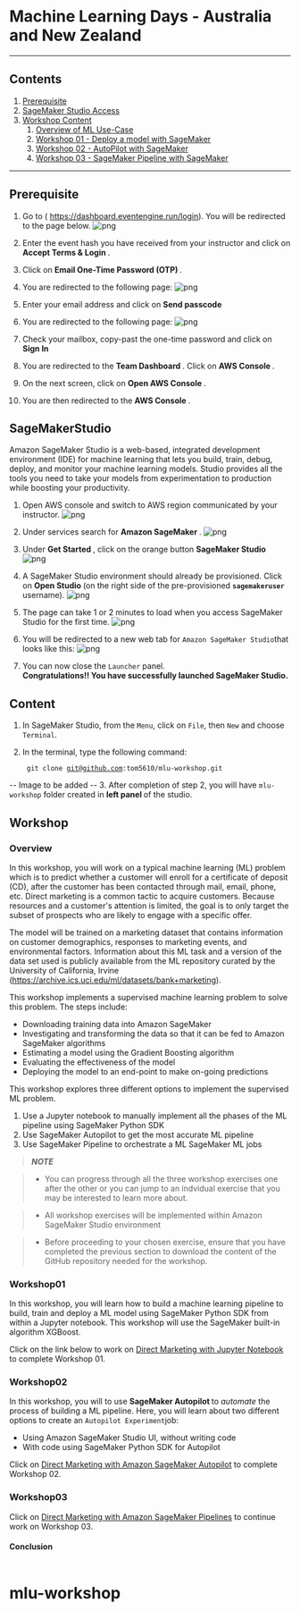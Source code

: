 
# Machine Learning Days - Australia and New Zealand

---

## Contents

1. [Prerequisite](#Prerequisite)
1. [SageMaker Studio Access](#SageMakerStudio)
1. [Workshop Content](#Content)
    1. [Overview of ML Use-Case](#ML-UseCase)
    1. [Workshop 01 - Deploy a model with SageMaker](#Workshop01)
    1. [Workshop 02 - AutoPilot with SageMaker](#Workshop02)
    1. [Workshop 03 - SageMaker Pipeline with SageMaker](#Workshop03)

---

## Prerequisite


1. Go to ( https://dashboard.eventengine.run/login). You will be redirected to the page below.
![png](./image/event-engine1.JPG)


2. Enter the event hash you have received from your instructor and click on <b> Accept Terms & Login </b>.

3. Click on <b> Email One-Time Password (OTP) </b>.

4. You are redirected to the following page:
![png](./image/otp.JPG)


5. Enter your email address and click on <b> Send passcode </b>

6. You are redirected to the following page:
![png](./image/passcode.JPG)


7. Check your mailbox, copy-past the one-time password and click on <b> Sign In </b>

8. You are redirected to the <b>Team Dashboard </b>. Click on <b> AWS Console </b>.

9. On the next screen, click on <b> Open AWS Console </b>.

10. You are then redirected to the <b> AWS Console </b>.




## SageMakerStudio
Amazon SageMaker Studio is a web-based, integrated development environment (IDE) for machine learning that lets you build, train, debug, deploy, and monitor your machine learning models. Studio provides all the tools you need to take your models from experimentation to production while boosting your productivity.


1. Open AWS console and switch to AWS region communicated by your instructor.
![png](./image/console.JPG)
2. Under services search for <b> Amazon SageMaker </b>.
![png](./image/sagemaker.JPG)


3. Under <b> Get Started </b>, click on the orange button <b> SageMaker Studio </b>
![png](./image/studio.JPG)
4. A SageMaker Studio environment should already be provisioned. Click on <b> Open Studio </b> (on the right side of the pre-provisioned <code><b>sagemakeruser</b></code> username).
![png](./image/sagemaker-user.JPG)
5. The page can take 1 or 2 minutes to load when you access SageMaker Studio for the first time.
![png](./image/studio2.JPG)
6. You will be redirected to a new web tab for `Amazon SageMaker Studio`that looks like this:
![png](./image/studio-dashboard.JPG)
7. You can now close the `Launcher` panel. <br><b>Congratulations!! You have successfully launched SageMaker Studio.</b>

## Content
1. In SageMaker Studio, from the `Menu`, click on `File`, then `New` and choose `Terminal`.
2. In the terminal, type the following command:

    <code> git clone git@github.com:tom5610/mlu-workshop.git </code>
    
-- Image to be added --
3. After completion of step 2, you will have `mlu-workshop` folder created in <b> left panel </b> of the studio.

## Workshop

### Overview
In this workshop, you will work on a typical machine learning (ML) problem which is to predict whether a customer will enroll for a certificate of deposit (CD), after the customer has been contacted through mail, email, phone, etc.  Direct marketing is a common tactic to acquire customers.  Because resources and a customer's attention is limited, the goal is to only target the subset of prospects who are likely to engage with a specific offer.  
    
The model will be trained on a marketing dataset that contains information on customer demographics, responses to marketing events, and environmental factors. Information about this ML task and a version of the data set used is publicly available from the ML repository curated by the University of California, Irvine (https://archive.ics.uci.edu/ml/datasets/bank+marketing).
    
This workshop implements a supervised machine learning problem to solve this problem. The steps include:
 * Downloading training data into Amazon SageMaker
 * Investigating and transforming the data so that it can be fed to Amazon SageMaker algorithms
  * Estimating a model using the Gradient Boosting algorithm
  * Evaluating the effectiveness of the model
  * Deploying the model to an end-point to make on-going predictions    

This workshop explores three different options to implement the supervised ML problem.
 1. Use a Jupyter notebook to manually implement all the phases of the ML pipeline using SageMaker Python SDK
 2. Use SageMaker Autopilot to get the most accurate ML pipeline  
 3. Use SageMaker Pipeline to orchestrate a ML SageMaker ML jobs

> **_NOTE_** 

> - You can progress through all the three workshop exercises one after the other or you can jump to an indvidual exercise that you may be interested to learn more about.

> - All workshop exercises will be implemented within Amazon SageMaker Studio environment

> - Before proceeding to your chosen exercise, ensure that you have completed the previous section to download the content of the GitHub repository needed for the workshop.
   
### Workshop01
  
In this workshop, you will learn how to build a machine learning pipeline to build, train and deploy a ML model using SageMaker Python SDK from within a Jupyter notebook.  This workshop will use the SageMaker built-in algorithm XGBoost.  

Click on the link below to work on [Direct Marketing with Jupyter Notebook](./train/README.md) to complete Workshop 01. 


### Workshop02

In this workshop, you will  to use <b> SageMaker Autopilot </b> to _automate_ the process of building a ML pipeline.  Here, you will learn about two different options to create an `Autopilot Experiment`job:
- Using Amazon SageMaker Studio UI, without writing code
- With code using SageMaker Python SDK for Autopilot

Click on  [Direct Marketing with Amazon SageMaker Autopilot](./autopilot/README.md) to complete Workshop 02.

  
### Workshop03
Click on  [Direct Marketing with Amazon SageMaker Pipelines](./sagemaker-pipelines/README.md) to continue work on Workshop 03.


#### Conclusion


```python

```
# mlu-workshop